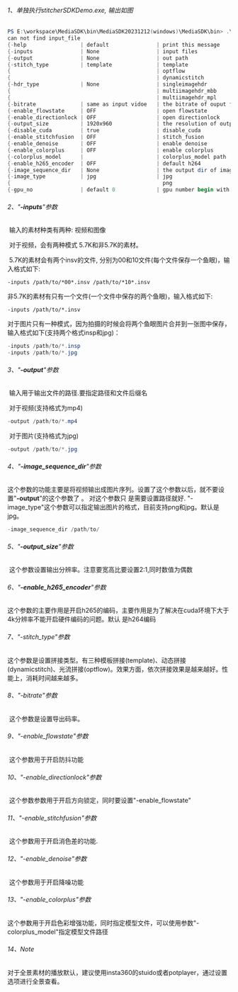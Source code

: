 ###### 1、单独执行stitcherSDKDemo.exe, 输出如图

```powershell
PS E:\workspace\MediaSDK\bin\MediaSDK20231212(windows)\MediaSDK\bin> .\stitcherSDKDemo.exe
can not find input_file
{-help                 | default               | print this message            }
{-inputs               | None                  | input files                   }
{-output               | None                  | out path                      }
{-stitch_type          | template              | template                      }
{                                              | optflow                       }
{                                              | dynamicstitch                 }
{-hdr_type             | None                  | singleimagehdr                }
{                                              | multiimagehdr_mbb             }
{                                              | multiimagehdr_mpl             }
{-bitrate              | same as input vidoe   | the bitrate of ouput file     }
{-enable_flowstate     | OFF                   | open flowstate                }
{-enable_directionlock | OFF                   | open directionlock            }
{-output_size          | 1920x960              | the resolution of output      }
{-disable_cuda         | true                  | disable_cuda                  }
{-enable_stitchfusion  | OFF                   | stitch_fusion                 }
{-enable_denoise       | OFF                   | enable denoise                }
{-enable_colorplus     | OFF                   | enable colorplus              }
{-colorplus_model      |                       | colorplus_model path          }
{-enable_h265_encoder  | OFF                   | default h264                  }
{-image_sequence_dir   | None                  | the output dir of image_sequence }
{-image_type           | jpg                   | jpg                           }
{                                                png                           }
{-gpu_no               | default 0             | gpu number begin with 0       }
```

###### 2、"**-inputs**"参数 

​	输入的素材种类有两种: 视频和图像

​	对于视频，会有两种模式 5.7K和非5.7K的素材。

​	5.7K的素材会有两个insv的文件, 分别为00和10文件(每个文件保存一个鱼眼)，输入格式如下:

```
-inputs /path/to/*00*.insv /path/to/*10*.insv
```

​	非5.7K的素材有只有一个文件(一个文件中保存的两个鱼眼)，输入格式如下:

```
-inputs /path/to/*.insv
```

​	对于图片只有一种模式，因为拍摄的时候会将两个鱼眼图片合并到一张图中保存，输入格式如下(支持两个格式insp和jpg)：

```powershell
-inputs /path/to/*.insp
-inputs /path/to/*.jpg
```

###### 3、"**-output**"参数

​	输入用于输出文件的路径.要指定路径和文件后缀名

​	对于视频(支持格式为mp4)

```powershell
-output /path/to/*.mp4
```

​	对于图片(支持格式为jpg)

```powershell
-output /path/to/*.jpg
```

###### 4、"**-image_sequence_dir**"参数

​	这个参数的功能主要是将视频输出成图片序列。设置了这个参数以后，就不要设置"**-output**"的这个参数了 。 对这个参数只	是需要设置路径就好. "-image_type"这个参数可以指定输出图片的格式，目前支持png和jpg。默认是jpg。 

```powershell
-image_sequence_dir /path/to/
```

###### 5、"**-output_size**"参数
​	这个参数设置输出分辨率。注意要宽高比要设置2:1,同时数值为偶数

###### 6、"**-enable_h265_encoder**"参数
​	这个参数的主要作用是开启h265的编码，主要作用是为了解决在cuda环境下大于4k分辨率不能开启硬件编码的问题。默认	是h264编码

###### 7、"-stitch_type"参数

​	这个参数是设置拼接类型。有三种模板拼接(template)、动态拼接(dynamicstitch)、光流拼接(optflow)。效果方面，依次拼接效果是越来越好。性能上，消耗时间越来越多。

###### 8、"-bitrate"参数

​	这个参数是设置导出码率。

###### 9、"-enable_flowstate"参数

​	这个参数用于开启防抖功能

###### 10、"-enable_directionlock"参数

​	这个参数参数用于开启方向锁定，同时要设置"-enable_flowstate"

###### 11、"-enable_stitchfusion"参数

​	这个参数用于开启消色差的功能.

###### 12、"-enable_denoise"参数

​	这个参数用于开启降噪功能

###### 13、"-enable_colorplus"参数

​	这个参数用于开启色彩增强功能，同时指定模型文件，可以使用参数"-colorplus_model"指定模型文件路径

###### 14、Note
​	对于全景素材的播放默认，建议使用insta360的stuido或者potplayer，通过设置选项进行全景查看。
